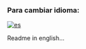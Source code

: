 ### Para cambiar idioma:
[![es](https://img.shields.io/badge/lang-es-yellow.svg)](/README.md) 



Readme in english...